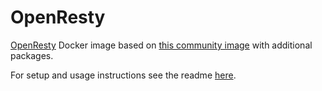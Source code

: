 # OpenResty

[OpenResty](https://openresty.org/en/) Docker image
based on [this community image](https://github.com/ficusio/openresty)
with additional packages.

For setup and usage instructions see the readme
[here](https://github.com/ficusio/openresty).
